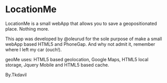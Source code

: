 LocationMe
==============================

LocationMe is a small webApp that allows you to save a geopositionated place. Nothing more.

This app was developed by @oleurud for the sole purpose of make a small webApp based HTML5 and PhoneGap. And why not admit it, remember where I left my car (ouch!).

geoMe uses: HTML5 based geolocation, Google Maps, HTML5 local storage, Jquery Mobile and HTML5 based cache.

By.Tkdavil 
